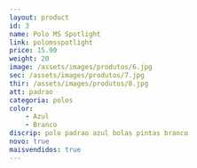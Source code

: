 ```yaml
---
layout: product
id: 3
name: Polo MS Spotlight
link: polomsspotlight
price: 15.90
weight: 20
image: /assets/images/produtos/6.jpg
sec: /assets/images/produtos/7.jpg
thir: /assets/images/produtos/8.jpg
att: padrao
categoria: polos
color:
    - Azul
    - Branco
discrip: polo padrao azul bolas pintas branco
novo: true
maisvendidos: true
---
```

